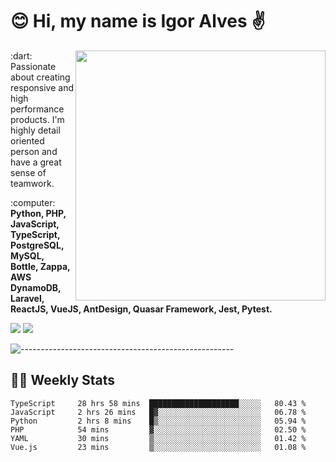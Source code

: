 # :blush: Hi, my name is Igor Alves :v:

<img src="https://github-readme-stats.vercel.app/api?username=iguit0&show_icons=true&include_all_commits=true&count_private=true&theme=dark" min-width="400px" max-width="400px" width="400px" align="right" />

<p align="left"> 
  :dart: Passionate about creating responsive and high performance products.
  I'm highly detail oriented person and have a great sense of teamwork.
</p>

<p align="left">
  :computer: <strong>Python, PHP, JavaScript, TypeScript, PostgreSQL, MySQL, Bottle, Zappa, AWS DynamoDB, Laravel, ReactJS, VueJS, AntDesign, Quasar Framework, Jest, Pytest.</strong>
</p>

<p align="left">
  <a href="https://www.linkedin.com/in/igor-lucio-alves" target="_blank" rel="noopener noreferrer" alt="LinkedIn">
  <img src="https://img.shields.io/badge/LinkedIn-0077B5?style=for-the-badge&logo=linkedin&logoColor=white" /></a>

  <a href="https://t.me/iguit0" target="_blank" rel="noopener noreferrer" alt="Telegram">
  <img src="https://img.shields.io/badge/Telegram-2CA5E0?style=for-the-badge&logo=telegram&logoColor=white" /></a>
</p>

![-----------------------------------------------------](https://raw.githubusercontent.com/andreasbm/readme/master/assets/lines/aqua.png)

## :man_technologist: Weekly Stats
<!--START_SECTION:waka-->

```text
TypeScript     28 hrs 58 mins  ████████████████████░░░░░   80.43 %
JavaScript     2 hrs 26 mins   █▓░░░░░░░░░░░░░░░░░░░░░░░   06.78 %
Python         2 hrs 8 mins    █▒░░░░░░░░░░░░░░░░░░░░░░░   05.94 %
PHP            54 mins         ▓░░░░░░░░░░░░░░░░░░░░░░░░   02.50 %
YAML           30 mins         ▒░░░░░░░░░░░░░░░░░░░░░░░░   01.42 %
Vue.js         23 mins         ▒░░░░░░░░░░░░░░░░░░░░░░░░   01.08 %
```

<!--END_SECTION:waka-->
